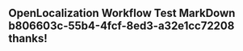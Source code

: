 <properties
ms.topic="hero-topic"
ms.test1="hero-topic"
ms.test2="test"/>

## OpenLocalization Workflow Test MarkDown b806603c-55b4-4fcf-8ed3-a32e1cc72208 thanks!
<!--HONumber=Mar16_HO3-->

